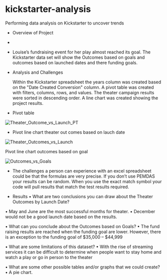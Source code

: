 # kickstarter-analysis
Performing data analysis on Kickstarter to uncover trends
- Overview of Project
- 
- Louise’s fundraising event for her play almost reached its goal. The Kickstarter data set will show the Outcomes based on goals and outcomes based on launched dates and there funding goals.

- Analysis and Challenges

	Within the Kickstarter spreadsheet the years column was created based on the "Date Created Conversion" column.
	A pivot table was created with filters, columns, rows, and values.
	The theater campaign results were sorted in descending order.
	A line chart was created showing the project results.
	
- Pivot table



![Theater_Outcome_vs_Launch_PT](https://user-images.githubusercontent.com/113808332/229390385-60bf9af2-5b3d-41d4-a344-266208e571fe.png)



- Pivot line chart theater out comes based on lauch date



![Theater_Outcomes_vs_Launch](https://user-images.githubusercontent.com/113808332/229390407-87c70087-3c55-4191-aba8-956a3cf7b436.png)



Pivot line chart outcomes based on goal



![Outcomes_vs_Goals](https://user-images.githubusercontent.com/113808332/229390429-361bd1c2-89bc-471c-bbb7-ce17425755fe.png)


- The challenges a person can experience with an excel spreadsheet could be that the formulas are very precise. 
If you don’t use PEMDAS your results can be random. When you use the exact match symbol your code will pull results that match the test results required.



- Results
•	What are two conclusions you can draw about the Theater Outcomes by Launch Date?

•	May and June are the most successful months for theater.
•	December would not be a good launch date based on the results.

•	What can you conclude about the Outcomes based on Goals?
•	The fund raising results are reached when the funding goal are lower. However, there is an exception to the funding goal of $35,000 – $44,999  

•	What are some limitations of this dataset?
•	With the rise of streaming services it can be difficult to determine when people want to stay home and watch a play or go in person to the theater

•	What are some other possible tables and/or graphs that we could create?
•	A pie chart.
